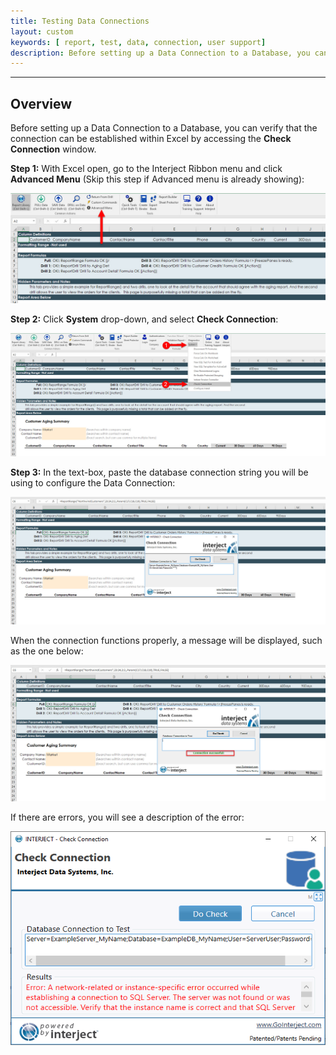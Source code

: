 ```yaml
---
title: Testing Data Connections 
layout: custom
keywords: [ report, test, data, connection, user support]
description: Before setting up a Data Connection to a Database, you can verify that the connection can be established within Excel by accessing the Check Connection window.
---
```

* * *

## Overview 

Before setting up a Data Connection to a Database, you can verify that the connection can be established within Excel by accessing the **Check Connection** window.

**Step 1:** With Excel open, go to the Interject Ribbon menu and click **Advanced Menu** (Skip this step if Advanced menu is already showing):

![](/images/error-reports/25.jpg)
<br> 

**Step 2:** Click **System** drop-down, and select **Check Connection**:

![](/images/error-reports/26.jpg)
<br> 

**Step 3:** In the text-box, paste the database connection string you will be using to configure the Data Connection:

![](/images/error-reports/27.jpg)
<br> 

When the connection functions properly, a message will be displayed, such as the one below:

![](/images/error-reports/28.jpg)
<br> 

If there are errors, you will see a description of the error:

![](/images/error-reports/CheckConnectionError.png)
<br>

